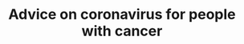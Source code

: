 ---
layout: link-post
title: Advice on coronavirus for people with cancer
link: /downloads/advice-on-coronavirus-for-people-with-cancer.pdf
category: qphl-communications
---